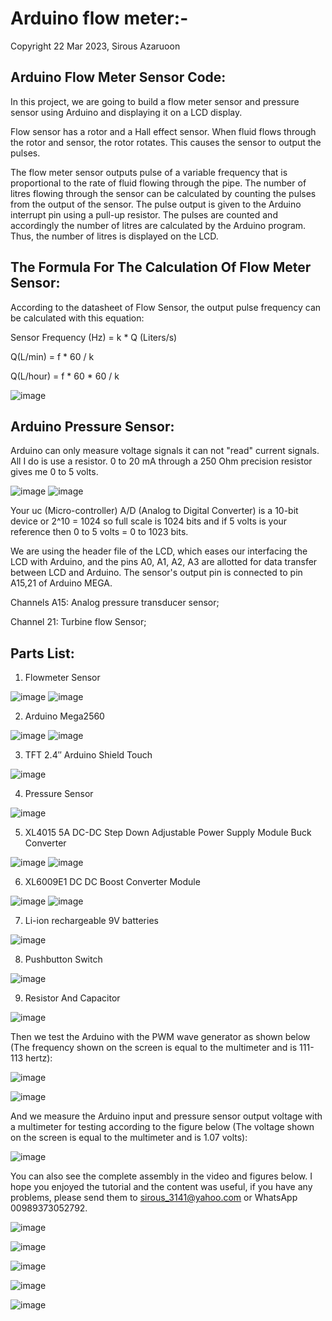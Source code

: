 # Arduino flow meter:-

Copyright 22 Mar 2023, Sirous Azaruoon
## Arduino Flow Meter Sensor Code:
In this project, we are going to build a flow meter sensor and pressure sensor using Arduino  and displaying it on a LCD display.

Flow sensor has a rotor and a Hall effect sensor. When fluid flows through the rotor and sensor, the rotor rotates. This causes the sensor to output the pulses.

The flow meter sensor outputs pulse of a variable frequency that is proportional to the rate of fluid flowing through the pipe. The number of litres flowing through the sensor can be calculated by counting the pulses from the output of the sensor. The pulse output is given to the Arduino interrupt pin using a pull-up resistor. The pulses are counted and accordingly the number of litres are calculated by the Arduino program. Thus, the number of litres is displayed on the LCD.
## The Formula For The Calculation Of Flow Meter Sensor:
According to the datasheet of Flow Sensor, the output pulse frequency can be calculated with this equation:

Sensor Frequency (Hz) = k * Q (Liters/s)

Q(L/min) = f * 60 / k

Q(L/hour) = f * 60 * 60 / k

![image](https://user-images.githubusercontent.com/106908138/229242343-df48e5e2-58de-437d-97e2-5cbd5e096c42.png)
## Arduino Pressure Sensor:

Arduino can only measure voltage signals it can not "read" current signals. All I do is use a resistor. 0 to 20 mA through a 250 Ohm precision resistor gives me 0 to 5 volts.

![image](https://user-images.githubusercontent.com/106908138/229244551-a826d671-24ca-4d31-afe2-9419df439f8d.png)
![image](https://user-images.githubusercontent.com/106908138/229244569-e4e287ce-c695-46a2-9edb-ee9f995a873a.png)

Your uc (Micro-controller) A/D (Analog to Digital Converter) is a 10-bit device or 2^10 = 1024 so full scale is 1024 bits and if 5 volts is your reference then 0 to 5 volts = 0 to 1023 bits.

We are using the header file of the LCD, which eases our interfacing the LCD with Arduino, and the pins A0, A1, A2, A3 are allotted for data transfer between LCD and Arduino. The sensor's output pin is connected to pin A15,21 of Arduino MEGA.

Channels A15: Analog pressure transducer sensor;

 Channel 21: Turbine flow Sensor;
 
## Parts List:

1.	Flowmeter Sensor

![image](https://user-images.githubusercontent.com/106908138/229244977-b264f155-a947-484c-b269-514bd0983408.png)
![image](https://user-images.githubusercontent.com/106908138/229244996-9a32e7bb-51c6-4874-9867-4fc976224cc3.png)

2.	Arduino Mega2560

![image](https://user-images.githubusercontent.com/106908138/229245463-b88bd7f1-eefb-465c-b8f0-27ccb06f906b.png)
![image](https://user-images.githubusercontent.com/106908138/229245493-8871a48f-631e-439e-a696-8ab551c009e8.png)

3.	TFT 2.4″ Arduino Shield Touch
 
![image](https://user-images.githubusercontent.com/106908138/229245276-8cff807d-0dbe-4cf2-8106-f3da7cd28276.png)

4.	Pressure Sensor

![image](https://user-images.githubusercontent.com/106908138/229245641-6b652b89-230f-48af-90f9-d6dab95d20f5.png)

5.	XL4015 5A DC-DC Step Down Adjustable Power Supply Module Buck Converter

![image](https://user-images.githubusercontent.com/106908138/229245742-652a53d3-f75f-4b22-8012-f4b93a274213.png)
![image](https://user-images.githubusercontent.com/106908138/229245766-f4fe83c1-7f66-4197-95a8-06a3f7b55655.png)

6.	XL6009E1 DC DC Boost Converter Module

![image](https://user-images.githubusercontent.com/106908138/229245818-b801c9a9-b9e7-4c14-8897-5da0b987ea55.png)
![image](https://user-images.githubusercontent.com/106908138/229245826-cf0b5694-196d-4ca4-b459-c687f7e82d7b.png)

7.	Li-ion rechargeable 9V batteries

![image](https://user-images.githubusercontent.com/106908138/229245961-a1cb2f3d-ede4-4c16-8d97-fdc5813abc74.png)

8.	Pushbutton Switch
 
 ![image](https://user-images.githubusercontent.com/106908138/229246001-5210d04f-531c-46dc-8bba-1fad747c3f4a.png)

 9.	Resistor And Capacitor
  
![image](https://user-images.githubusercontent.com/106908138/229246052-5bda8a08-a5d5-47dd-ace2-bb278dc86c1d.png)
  
Then we test the Arduino with the PWM wave generator as shown below (The frequency shown on 
the screen is equal to the multimeter and is 111-113 hertz):
  
![image](https://user-images.githubusercontent.com/106908138/229246108-1c088999-7648-46d1-8963-c74a44f5dc8f.png)
  
![image](https://user-images.githubusercontent.com/106908138/229246269-021399fb-a720-4164-a50e-4a79f3d1238e.png)
 
And we measure the Arduino input and pressure sensor output voltage with a multimeter for testing according to the figure below (The voltage shown on the screen is equal to the multimeter and is 1.07 volts):  
  
![image](https://user-images.githubusercontent.com/106908138/229246321-ccfbd5a8-6934-4e28-8cef-905e5716f369.png)
  
You can also see the complete assembly in the video and figures below. I hope you enjoyed the tutorial and the content was useful, if you have any problems, please send them to sirous_3141@yahoo.com or WhatsApp 00989373052792.

![image](https://user-images.githubusercontent.com/106908138/229246457-32240157-4142-4d21-b42b-f9d8114aa5d4.png)
  
![image](https://user-images.githubusercontent.com/106908138/229246498-0bb8b5ef-dbf4-4165-b89e-2a64780ab654.png)

![image](https://user-images.githubusercontent.com/106908138/229246526-8b688f19-3750-470f-b04c-d5d60b341d47.png)

![image](https://user-images.githubusercontent.com/106908138/229246553-7a0314dc-b7f7-400c-8ce5-5d38c2dc5c28.png)

![image](https://user-images.githubusercontent.com/106908138/229246577-237fb52d-22ad-440a-a035-8913c3a21df9.png)

  
 
 
 

 
